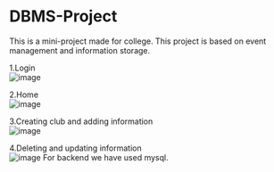 # DBMS-Project

This is a mini-project made for college.
This project is based on event management and information storage.

1.Login <br>
![image](https://github.com/r4-v1/DBMS-Project/assets/129577171/0bff3de6-dfad-473d-b7f9-419c68e215fe)

2.Home <br>
![image](https://github.com/r4-v1/DBMS-Project/assets/129577171/d8228e33-7849-4e88-a518-75964421511a)

3.Creating club and adding information <br>
![image](https://github.com/r4-v1/DBMS-Project/assets/129577171/aa2db6ae-f3aa-499f-bccd-135195c1e117)

4.Deleting and updating information <br>
![image](https://github.com/r4-v1/DBMS-Project/assets/129577171/82eb9610-777e-461d-8414-b9a8d9c14300)
For backend we have used mysql.
